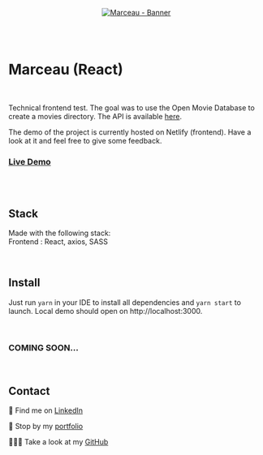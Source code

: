 <p align="center">
<a href="https://marceau-jolisdegats.netlify.app/ ">
  <img src="https://res.cloudinary.com/dqp905mfv/image/upload/v1603452120/portfolio/ReadMe/marceau_cdlfrb.jpg" alt ="Marceau - Banner"  />
  </a>
</p>
<br/>
<br/>
<h1>Marceau (React)</h1>
<br/>
<p> Technical frontend test. The goal was to use the Open Movie Database to create a movies directory. The API is available <a href="http://www.omdbapi.com/">here</a>.</p><p>
The demo of the project is currently hosted on Netlify (frontend). Have a look at it and feel free to give some feedback. </p>

<h3>
<a href="https://marceau-jolisdegats.netlify.app/">Live Demo</a>
</h3>
  <br/>
    <br/>
<h2>Stack</h2>

<p>Made with the following stack:<br/>
Frontend : React, axios, SASS</p>
 <br/>

<h2>Install</h2>

<p>Just run <code>yarn</code> in your IDE to install all dependencies and <code>yarn start</code> to launch. Local demo should open on http://localhost:3000.</p>
 <br/>

</p><h3>COMING SOON...</h3>

<br/>
<h2>Contact</h2>
<p>💼 Find me on <a href="https://www.linkedin.com/in/julieszwarc/">LinkedIn</a></p>

<p>🦄 Stop by my <a href="https://julieszwarc.com">portfolio</a></p>

<p>👩🏼‍💻 Take a look at my <a href="https://github.com/jolisdegats">GitHub</a></p>
<br/>
<br/>
